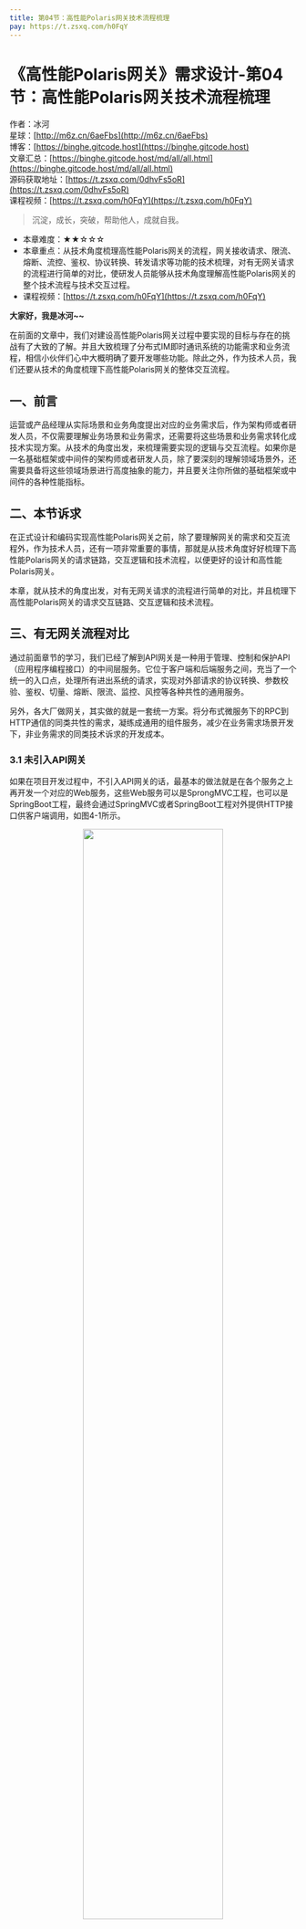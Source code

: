 ```yaml
---
title: 第04节：高性能Polaris网关技术流程梳理
pay: https://t.zsxq.com/h0FqY
---
```


# 《高性能Polaris网关》需求设计-第04节：高性能Polaris网关技术流程梳理

作者：冰河
<br/>星球：[http://m6z.cn/6aeFbs](http://m6z.cn/6aeFbs)
<br/>博客：[https://binghe.gitcode.host](https://binghe.gitcode.host)
<br/>文章汇总：[https://binghe.gitcode.host/md/all/all.html](https://binghe.gitcode.host/md/all/all.html)
<br/>源码获取地址：[https://t.zsxq.com/0dhvFs5oR](https://t.zsxq.com/0dhvFs5oR)
<br/>课程视频：[https://t.zsxq.com/h0FqY](https://t.zsxq.com/h0FqY)

> 沉淀，成长，突破，帮助他人，成就自我。

* 本章难度：★★☆☆☆
* 本章重点：从技术角度梳理高性能Polaris网关的流程，网关接收请求、限流、熔断、流控、鉴权、协议转换、转发请求等功能的技术梳理，对有无网关请求的流程进行简单的对比，使研发人员能够从技术角度理解高性能Polaris网关的整个技术流程与技术交互过程。
* 课程视频：[https://t.zsxq.com/h0FqY](https://t.zsxq.com/h0FqY)

**大家好，我是冰河~~**

在前面的文章中，我们对建设高性能Polaris网关过程中要实现的目标与存在的挑战有了大致的了解。并且大致梳理了分布式IM即时通讯系统的功能需求和业务流程，相信小伙伴们心中大概明确了要开发哪些功能。除此之外，作为技术人员，我们还要从技术的角度梳理下高性能Polaris网关的整体交互流程。

## 一、前言

运营或产品经理从实际场景和业务角度提出对应的业务需求后，作为架构师或者研发人员，不仅需要理解业务场景和业务需求，还需要将这些场景和业务需求转化成技术实现方案。从技术的角度出发，来梳理需要实现的逻辑与交互流程。如果你是一名基础框架或中间件的架构师或者研发人员，除了要深刻的理解领域场景外，还需要具备将这些领域场景进行高度抽象的能力，并且要关注你所做的基础框架或中间件的各种性能指标。

## 二、本节诉求

在正式设计和编码实现高性能Polaris网关之前，除了要理解网关的需求和交互流程外，作为技术人员，还有一项非常重要的事情，那就是从技术角度好好梳理下高性能Polaris网关的请求链路，交互逻辑和技术流程，以便更好的设计和高性能Polaris网关。

本章，就从技术的角度出发，对有无网关请求的流程进行简单的对比，并且梳理下高性能Polaris网关的请求交互链路、交互逻辑和技术流程。

## 三、有无网关流程对比

通过前面章节的学习，我们已经了解到API网关是一种用于管理、控制和保护API（应用程序编程接口）的中间层服务。它位于客户端和后端服务之间，充当了一个统一的入口点，处理所有进出系统的请求，实现对外部请求的协议转换、参数校验、鉴权、切量、熔断、限流、监控、风控等各种共性的通用服务。

另外，各大厂做网关，其实做的就是一套统一方案。将分布式微服务下的RPC到HTTP通信的同类共性的需求，凝练成通用的组件服务，减少在业务需求场景开发下，非业务需求的同类技术诉求的开发成本。

### 3.1 未引入API网关

如果在项目开发过程中，不引入API网关的话，最基本的做法就是在各个服务之上再开发一个对应的Web服务，这些Web服务可以是SprongMVC工程，也可以是SpringBoot工程，最终会通过SpringMVC或者SpringBoot工程对外提供HTTP接口供客户端调用，如图4-1所示。

<div align="center">
    <img src="https://binghe.gitcode.host/images/project/gateway/2024-07-14-001.png?raw=true" width="70%">
    <br/>
</div>

可以看到，在未引入API网关之前，一般会在服务之上开发一套Web应用，由这个Web应用最终向客户端提供HTTP接口。并且会在这个Web应用内部实现限流、熔断、参数校验、鉴权、风控、切量、监控、路由转发等功能。

### 3.2 引入API网关

引入API网关后，流量的管理和转发就变得比较简单了，也不再需要对各个服务再开发一套Web应用进行维护。引入API网关的流程如图4-2所示。

## 查看完整文章

加入[冰河技术](https://public.zsxq.com/groups/48848484411888.html)知识星球，解锁完整技术文章、小册、视频与完整代码